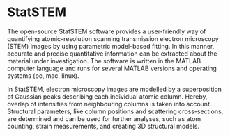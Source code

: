 # StatSTEM

The open-source StatSTEM software provides a user-friendly way of quantifying atomic-resolution scanning transmission electron microscopy (STEM) images by using parametric model-based fitting. In this manner, accurate and precise quantitative information can be extracted about the material under investigation. The software is written in the MATLAB computer language and runs for several MATLAB versions and operating systems (pc, mac, linux).

In StatSTEM, electron microscopy images are modelled by a superposition of Gaussian peaks describing each individual atomic column. Hereby, overlap of intensities from neighbouring columns is taken into account. Structural parameters, like column positions and scattering cross-sections, are determined and can be used for further analyses, such as atom counting, strain measurements, and creating 3D structural models.
